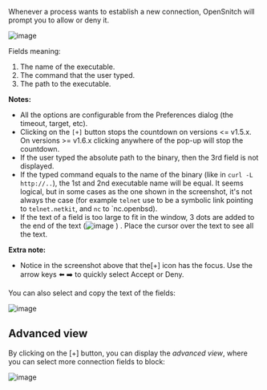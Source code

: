 Whenever a process wants to establish a new connection, OpenSnitch will prompt you to allow or deny it.

![image](https://user-images.githubusercontent.com/2742953/124111463-9b7cca00-da69-11eb-8a15-bf2f61e18f66.png)

Fields meaning:

1. The name of the executable.
2. The command that the user typed.
3. The path to the executable.

**Notes:**

- All the options are configurable from the Preferences dialog (the timeout, target, etc).
- Clicking on the `[+]` button stops the countdown on versions <= v1.5.x. On versions >= v1.6.x clicking anywhere of the pop-up will stop the countdown.
- If the user typed the absolute path to the binary, then the 3rd field is not displayed.
- If the typed command equals to the name of the binary (like in `curl -L http://..`), the 1st and 2nd executable name will be equal. It seems logical, but in some cases as the one shown in the screenshot, it's not always the case (for example `telnet` use to be a symbolic link pointing to `telnet.netkit`, and `nc` to `nc.openbsd).
- If the text of a field is too large to fit in the window, 3 dots are added to the end of the text (![image](https://user-images.githubusercontent.com/2742953/124112656-cc113380-da6a-11eb-9c04-1f8d61059320.png)
) . Place the cursor over the text to see all the text.

**Extra note:**
- Notice in the screenshot above that the[+] icon has the focus. Use the arrow keys ⬅️ ➡️ to quickly select Accept or Deny.

You can also select and copy the text of the fields:

![image](https://user-images.githubusercontent.com/2742953/126013032-fe8dc76c-e4d0-45eb-b4d7-9ea973969778.png)


Advanced view
---

By clicking on the [+] button, you can display the _advanced view_, where you can select more connection fields to block:

![image](https://user-images.githubusercontent.com/2742953/124111547-b4857b00-da69-11eb-963b-cf32c6bdc3df.png)

